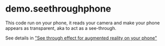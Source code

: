 # demo.seethroughphone

This code run on your phone, it reads your camera and make your phone appears as 
transparent, aka to act as a see-through.

See details in 
["See through effect for augmented reality on your phone"](http://learningthreejs.com/blog/2015/05/10/see-through-effect-for-augmented-reality-on-your-phone/)
